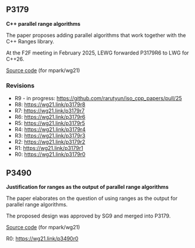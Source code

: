 ## P3179
**C++ parallel range algorithms**

The paper proposes adding parallel algorithms that work together with the C++ Ranges library.

At the F2F meeting in February 2025, LEWG forwarded P3179R6 to LWG for C++26.

[Source code](P3179/P3179.md) (for mpark/wg21)

### Revisions

- R9 - in progress: https://github.com/rarutyun/iso_cpp_papers/pull/25
- R8: https://wg21.link/p3179r8
- R7: https://wg21.link/p3179r7
- R6: https://wg21.link/p3179r6
- R5: https://wg21.link/p3179r5
- R4: https://wg21.link/p3179r4
- R3: https://wg21.link/p3179r3
- R2: https://wg21.link/p3179r2
- R1: https://wg21.link/p3179r1
- R0: https://wg21.link/p3179r0


## P3490
**Justification for ranges as the output of parallel range algorithms**

The paper elaborates on the question of using ranges as the output for parallel range algorithms.

The proposed design was approved by SG9 and merged into P3179.

[Source code](P3490/P3490.md) (for mpark/wg21)

R0: https://wg21.link/p3490r0
